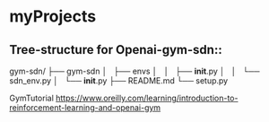 # myProjects

Tree-structure for Openai-gym-sdn::
---------------------------------
gym-sdn/
├── gym-sdn
│   ├── envs
│   │   ├── __init__.py
│   │   └── sdn_env.py
│   └── __init__.py
├── README.md
└── setup.py

GymTutorial
https://www.oreilly.com/learning/introduction-to-reinforcement-learning-and-openai-gym

